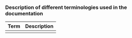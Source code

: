 ### Description of different terminologies used in the documentation

| Term | Description |
|------|-------------|
|      |             |
